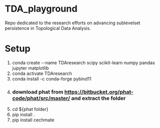 # TDA_playground
Repo dedicated to the research efforts on advancing sublevelset persistence in Topological Data Analysis. 

# Setup 

1. conda create --name TDAresearch scipy scikit-learn numpy pandas jupyter matplotlib
2. conda activate TDAresearch    
3. conda install -c conda-forge pybind11   
4. ### download phat from https://bitbucket.org/phat-code/phat/src/master/ and extract the folder 
5. cd ${phat folder}
6. pip install .                       
7. pip install cechmate

